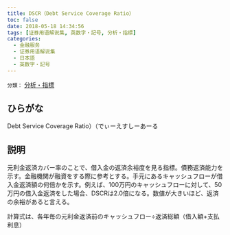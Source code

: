 ```yaml
---
title: DSCR（Debt Service Coverage Ratio）
toc: false
date: 2018-05-18 14:34:56
tags: [证券用语解说集, 英数字・記号, 分析・指標]
categories:
  - 金融服务
  - 证券用语解说集
  - 日本語
  - 英数字・記号
---
```


`分類：` [分析・指標](/tags/分析・指標/)

## ひらがな

Debt Service Coverage Ratio）（でぃーえすしーあーる

## 説明

元利金返済カバー率のことで、借入金の返済余裕度を見る指標。債務返済能力を示す。金融機関が融資をする際に参考とする。手元にあるキャッシュフローが借入金返済額の何倍かを示す。例えば、100万円のキャッシュフローに対して、50万円の借入金返済をした場合、DSCRは2.0倍になる。数値が大きいほど、返済の余裕があると言える。

計算式は、各年毎の元利金返済前のキャッシュフロー÷返済総額（借入額+支払利息）
